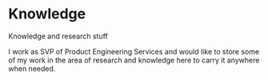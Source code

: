 # Knowledge
Knowledge and research stuff

I work as SVP of Product Engineering Services and would like to store some of my work in the area of research and knowledge here to carry it anywhere when needed. 
